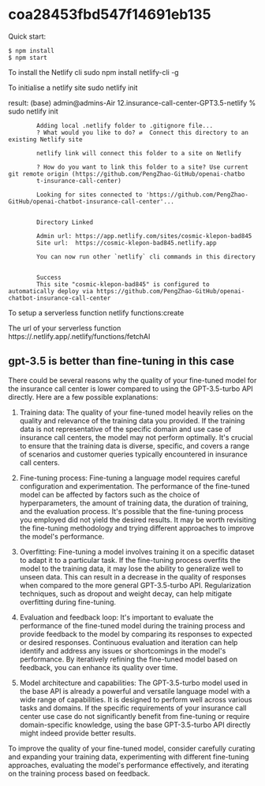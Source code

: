 # coa28453fbd547f14691eb135

Quick start:

```
$ npm install
$ npm start
````


To install the Netlify cli
  sudo  npm install netlify-cli -g

To initialise a netlify site
  sudo  netlify init 


result:
            (base) admin@admins-Air 12.insurance-call-center-GPT3.5-netlify % sudo netlify init

            Adding local .netlify folder to .gitignore file...
            ? What would you like to do? ⇄  Connect this directory to an existing Netlify site

            netlify link will connect this folder to a site on Netlify

            ? How do you want to link this folder to a site? Use current git remote origin (https://github.com/PengZhao-GitHub/openai-chatbo
            t-insurance-call-center)

            Looking for sites connected to 'https://github.com/PengZhao-GitHub/openai-chatbot-insurance-call-center'...


            Directory Linked

            Admin url: https://app.netlify.com/sites/cosmic-klepon-bad845
            Site url:  https://cosmic-klepon-bad845.netlify.app

            You can now run other `netlify` cli commands in this directory


            Success
            This site "cosmic-klepon-bad845" is configured to automatically deploy via https://github.com/PengZhao-GitHub/openai-chatbot-insurance-call-center


To setup a serverless function
    netlify functions:create

The url of your serverless function
    https://<YOUR-SITE-URL>.netlify.app/.netlify/functions/fetchAI





gpt-3.5 is better than fine-tuning in this case
------------------------------------------------
There could be several reasons why the quality of your fine-tuned model for the insurance call center is lower compared to using the GPT-3.5-turbo API directly. Here are a few possible explanations:

1. Training data: The quality of your fine-tuned model heavily relies on the quality and relevance of the training data you provided. If the training data is not representative of the specific domain and use case of insurance call centers, the model may not perform optimally. It's crucial to ensure that the training data is diverse, specific, and covers a range of scenarios and customer queries typically encountered in insurance call centers.

2. Fine-tuning process: Fine-tuning a language model requires careful configuration and experimentation. The performance of the fine-tuned model can be affected by factors such as the choice of hyperparameters, the amount of training data, the duration of training, and the evaluation process. It's possible that the fine-tuning process you employed did not yield the desired results. It may be worth revisiting the fine-tuning methodology and trying different approaches to improve the model's performance.

3. Overfitting: Fine-tuning a model involves training it on a specific dataset to adapt it to a particular task. If the fine-tuning process overfits the model to the training data, it may lose the ability to generalize well to unseen data. This can result in a decrease in the quality of responses when compared to the more general GPT-3.5-turbo API. Regularization techniques, such as dropout and weight decay, can help mitigate overfitting during fine-tuning.

4. Evaluation and feedback loop: It's important to evaluate the performance of the fine-tuned model during the training process and provide feedback to the model by comparing its responses to expected or desired responses. Continuous evaluation and iteration can help identify and address any issues or shortcomings in the model's performance. By iteratively refining the fine-tuned model based on feedback, you can enhance its quality over time.

5. Model architecture and capabilities: The GPT-3.5-turbo model used in the base API is already a powerful and versatile language model with a wide range of capabilities. It is designed to perform well across various tasks and domains. If the specific requirements of your insurance call center use case do not significantly benefit from fine-tuning or require domain-specific knowledge, using the base GPT-3.5-turbo API directly might indeed provide better results.

To improve the quality of your fine-tuned model, consider carefully curating and expanding your training data, experimenting with different fine-tuning approaches, evaluating the model's performance effectively, and iterating on the training process based on feedback.